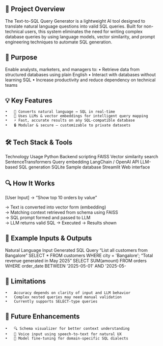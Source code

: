 ## 🧩 Project Overview

The Text-to-SQL Query Generator is a lightweight AI tool designed to translate natural language questions into valid SQL queries. Built for non-technical users, this system eliminates the need for writing complex database queries by using language models, vector similarity, and prompt engineering techniques to automate SQL generation.


## 🎯 Purpose

Enable analysts, marketers, and managers to:
	•	Retrieve data from structured databases using plain English
	•	Interact with databases without learning SQL
	•	Increase productivity and reduce dependency on technical teams


## 💡 Key Features
	•	🔄 Converts natural language → SQL in real-time
	•	🧠 Uses LLMs & vector embeddings for intelligent query mapping
	•	⚡ Fast, accurate results on any SQL-compatible database
	•	🔒 Modular & secure – customizable to private datasets

 ## 🛠️ Tech Stack & Tools
Technology              Usage
Python                  Backend scripting
FAISS                   Vector similarity search
SentenceTransformers    Query embedding
LangChain / OpenAI API  LLM-based SQL generation
SQLite                  Sample database
Streamlit               Web interface

## 🔍 How It Works
[User Input] → “Show top 10 orders by value”

→ Text is converted into vector form (embedding)  
→ Matching context retrieved from schema using FAISS  
→ SQL prompt formed and passed to LLM  
→ LLM returns valid SQL → Executed → Results shown

## 🧪 Example Inputs & Outputs
Natural Language Input                    Generated SQL Query
“List all customers from Bangalore”       SELECT * FROM customers WHERE city = 'Bangalore';
“Total revenue generated in May 2025”     SELECT SUM(amount) FROM orders WHERE order_date BETWEEN '2025-05-01' AND '2025-05-

## 🚫 Limitations
	•	Accuracy depends on clarity of input and LLM behavior
	•	Complex nested queries may need manual validation
	•	Currently supports SELECT-type queries 


## 🚀 Future Enhancements
	•	🔍 Schema visualizer for better context understanding
	•	🧾 Voice input using speech-to-text for natural UX
	•	🧠 Model fine-tuning for domain-specific SQL dialects

